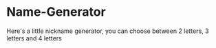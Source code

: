 # Name-Generator
Here's a little nickname generator, you can choose between 2 letters, 3 letters and 4 letters
